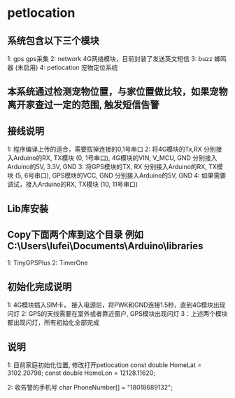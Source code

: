 # petlocation

## 系统包含以下三个模块
1: gps  gps采集
2: network  4G网络模块，目前封装了发送英文短信
3: buzz   蜂鸣器 (未启用)
4: petlocation 宠物定位系统

## 本系统通过检测宠物位置，与家位置做比较，如果宠物离开家查过一定的范围, 触发短信告警

## 接线说明
1: 程序编译上传的适合，需要拔掉连接的0,1号串口
2: 将4G模块的Tx,RX 分别接入Arduino的RX, TX模块 (0, 1号串口), 4G模块的VIN, V_MCU, GND 分别接入Arduino的5V, 3.3V, GND
3: 将GPS模块的TX, RX 分别接入Arduino的RX, TX模块 (5, 6号串口), GPS模块的VCC, GND 分别接入Arduino的5V, GND
4: 如果需要调试，接入Arduino的RX, TX模块 (10, 11号串口)

## Lib库安装
## Copy下面两个库到这个目录 例如 C:\Users\lufei\Documents\Arduino\libraries
1: TinyGPSPlus
2: TimerOne

## 初始化完成说明
1: 4G模块插入SIM卡， 接入电源后，将PWK和GND连接1.5秒，直到4G模块出现闪灯
2: GPS的天线需要在室外或者靠近窗户, GPS模块出现闪灯
3：上述两个模块都出现闪灯，所有初始化全部完成

## 说明
1: 目前家庭初始化位置, 修改打开petlocation
const double HomeLat = 3102.20798;
const double HomeLon = 12128.11620;

2: 收告警的手机号
char PhoneNumber[] = "18018689132";	